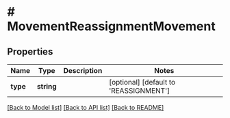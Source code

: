 # # MovementReassignmentMovement

## Properties

Name | Type | Description | Notes
------------ | ------------- | ------------- | -------------
**type** | **string** |  | [optional] [default to 'REASSIGNMENT']

[[Back to Model list]](../../README.md#documentation-for-models) [[Back to API list]](../../README.md#documentation-for-api-endpoints) [[Back to README]](../../README.md)


